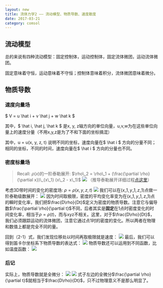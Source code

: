 ```yaml
---
layout: new
title: 流体力学2 —— 流动模型、物质导数、速度散度
date: 2017-03-21
category: comsol
---
```


<script type="text/x-mathjax-config">MathJax.Hub.Config({tex2jax: {inlineMath:[['$','$']]}});</script>
<script type="text/javascript" src="http://cdn.mathjax.org/mathjax/latest/MathJax.js?config=TeX-AMS-MML_HTMLorMML"></script>

## 流动模型
总的来说有四种流动模型：固定控制体，运动控制体，固定流体微团，运动流体微团。

固定意味着守恒，运动意味着不守恒；控制体意味着积分，流体微团意味着微分。

## 物质导数
### 速度向量场
$ V = u \hat i + v \hat j + w \hat k $

其中，$ \hat i,  \hat j,  \hat k $ 是x, y, z轴方向的单位向量，u,v,w为在这些单位向量上的速度分量（不用x,y,z是为了不和下面的坐标搞混）

其中，u = u(x, y, z, t) 说明不同的坐标，速度向量在$ \hat i $ 方向的分量不同；相同的坐标，不同的时间，速度向量在$ \hat i $ 方向的分量也不同。

### 密度标量场
> Recall: $\rho(x)$的一阶泰勒展开: $\rho\_2 = \rho\_1 + (\frac{\partial \rho}{\partial x})\_{x\_1} (x\_2 - x\_1)$
> ![][image-1]
> （推导泰勒展开详细过程[点这里]()）

考虑3D带时间的变化的密度场: $\rho = \rho (x, y, z, t)$
![][image-2]
我们可以在$(x\_1, y\_1, z\_1)$点做一阶泰勒级数展开：
![][image-3]
因为时间取极限，密度的平均变化率变为在$(x\_1, y\_1, z\_1)$点的瞬时变化率，我们把$\frac{D\rho}{Dt}$定义为密度的物质导数。注意它与偏导数$\frac{\partial \rho}{\partial t}$不同，后者其实是**固定**在1点时密度变化的时间变化率，相当于$\rho = \rho(t)$，而与xyz不相关。这里，对于$\frac{D\rho}{Dt}$，我们必须跟踪运动的流体微团，注意它通过点1时的密度的变化。所以两者在物理和数值上都是完全不同的量。

回到（2-1）式，我们发现位移处以时间再取极限就是速度：
![][image-4]
最后，我们可以得到笛卡尔坐标系下物质导数的表达式：
![][image-5]
物质导数还可以运用到不同函数，比如温度函数：
![][image-6]

### 后记
实际上，物质导数就是全微分：
![][image-7]
![][image-8]
式子左边的全微分$\frac{\partial \rho}{\partial t}$就相当于$\frac{D\rho}{Dt}$，只不过物理意义不是那么明显了。





[image-1]:	https://cdn-images-1.medium.com/max/800/1*SRUILsf7u6irrEet4sXxdw.png
[image-2]:	https://cdn-images-1.medium.com/max/800/1*8ZvF4DD3lkznW4_-G-vsiA.png
[image-3]:	https://cdn-images-1.medium.com/max/800/1*sYApLIuWTh44IzhPvzJn4Q.png
[image-4]:	https://cdn-images-1.medium.com/max/800/1*LGZD5-1MxvNCgje2-pWbTQ.png
[image-5]:	https://cdn-images-1.medium.com/max/800/1*duABgohrEmksMXgYBFQj5g.png
[image-6]:	https://cdn-images-1.medium.com/max/800/1*B5KT4uHnYxLAAKy2biu5iA.png
[image-7]:	https://cdn-images-1.medium.com/max/800/1*gNv8pTC7Osp4Tjemt18KKg.png
[image-8]:	https://cdn-images-1.medium.com/max/800/1*lqbrXouZt8kh_8jcrAQrVA.png